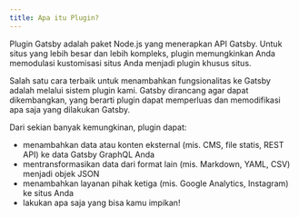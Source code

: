 ```yaml
---
title: Apa itu Plugin?
---
```


Plugin Gatsby adalah paket Node.js yang menerapkan API Gatsby. Untuk situs yang lebih besar dan lebih kompleks, plugin memungkinkan Anda memodulasi kustomisasi situs Anda menjadi plugin khusus situs.

Salah satu cara terbaik untuk menambahkan fungsionalitas ke Gatsby adalah melalui sistem plugin kami. Gatsby dirancang agar dapat dikembangkan, yang berarti plugin dapat memperluas dan memodifikasi apa saja yang dilakukan Gatsby.

Dari sekian banyak kemungkinan, plugin dapat:

- menambahkan data atau konten eksternal (mis. CMS, file statis, REST API) ke data Gatsby GraphQL Anda
- mentransformasikan data dari format lain (mis. Markdown, YAML, CSV) menjadi objek JSON
- menambahkan layanan pihak ketiga (mis. Google Analytics, Instagram) ke situs Anda
- lakukan apa saja yang bisa kamu impikan!
